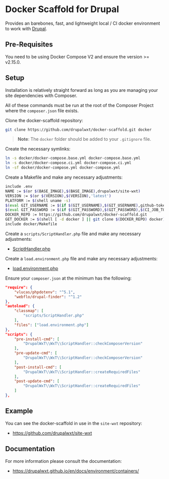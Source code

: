 # Docker Scaffold for Drupal

Provides an barebones, fast, and lightweight local / CI docker environment to work with [Drupal][wxt].

## Pre-Requisites

You need to be using Docker Compose V2 and ensure the version >= v2.15.0.

## Setup

Installation is relatively straight forward as long as you are managing your site dependencies with Composer.

All of these commands must be run at the root of the Composer Project where the `composer.json` file exists.

Clone the docker-scaffold repository:

```sh
git clone https://github.com/drupalwxt/docker-scaffold.git docker
```

> **Note**: The `docker` folder should be added to your `.gitignore` file.

Create the necessary symlinks:

```sh
ln -s docker/docker-compose.base.yml docker-compose.base.yml
ln -s docker/docker-compose.ci.yml docker-compose.ci.yml
ln -sf docker/docker-compose.yml docker-compose.yml
```

Create a Makefile and make any necessary adjustments:

```sh
include .env
NAME := $(or $(BASE_IMAGE),$(BASE_IMAGE),drupalwxt/site-wxt)
VERSION := $(or $(VERSION),$(VERSION),'latest')
PLATFORM := $(shell uname -s)
$(eval GIT_USERNAME := $(if $(GIT_USERNAME),$(GIT_USERNAME),github-token))
$(eval GIT_PASSWORD := $(if $(GIT_PASSWORD),$(GIT_PASSWORD),$(CI_JOB_TOKEN)))
DOCKER_REPO := https://github.com/drupalwxt/docker-scaffold.git
GET_DOCKER := $(shell [ -d docker ] || git clone $(DOCKER_REPO) docker)
include docker/Makefile
```

Create a `scripts/ScriptHandler.php` file and make any necessary adjustments:

*  [ScriptHandler.php](scripts/ScriptHandler.php)

Create a `load.environment.php` file and make any necessary adjustments:

*  [load.environment.php](load.environment.php)

Ensure your `composer.json` at the minimum has the following:

```json
"require": {
    "vlucas/phpdotenv": "^5.1",
    "webflo/drupal-finder": "^1.2"
},
"autoload": {
    "classmap": [
        "scripts/ScriptHandler.php"
    ],
    "files": ["load.environment.php"]
},
"scripts": {
    "pre-install-cmd": [
        "DrupalWxT\\WxT\\ScriptHandler::checkComposerVersion"
    ],
    "pre-update-cmd": [
        "DrupalWxT\\WxT\\ScriptHandler::checkComposerVersion"
    ],
    "post-install-cmd": [
        "DrupalWxT\\WxT\\ScriptHandler::createRequiredFiles"
    ],
    "post-update-cmd": [
        "DrupalWxT\\WxT\\ScriptHandler::createRequiredFiles"
    ]
},
```

## Example

You can see the docker-scaffold in use in the `site-wxt` repository:

* https://github.com/drupalwxt/site-wxt

## Documentation

For more information please consult the documentation:

* https://drupalwxt.github.io/en/docs/environment/containers/

[composer]:                     https://getcomposer.org
[docker-scaffold]:              https://github.com/drupalwxt/docker-scaffold.git
[site-wxt]:                     https://github.com/drupalwxt/site-wxt
[wxt]:                          https://github.com/drupalwxt/wxt
